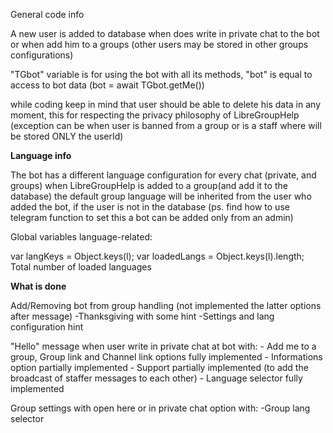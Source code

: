 General code info

A new user is added to database when does write in private chat to the bot or when add him to a groups (other users may be stored in other groups configurations)

"TGbot" variable is for using the bot with all its methods, "bot" is equal to access to bot data (bot = await TGbot.getMe())

while coding keep in mind that user should be able to delete his data in any moment, this for respecting the privacy philosophy of LibreGroupHelp (exception can be when user is banned from a group or is a staff where will be stored ONLY the userId)

<b>Language info</b>

The bot has a different language configuration for every chat (private, and groups)
when LibreGroupHelp is added to a group(and add it to the database) the default group language will be inherited from the user who added the bot, if the user is not in the database  (ps. find how to use telegram function to set this a bot can be added only from an admin)

Global variables language-related:

var langKeys = Object.keys(l); 
var loadedLangs = Object.keys(l).length; Total number of loaded languages

<b>What is done</b>

Add/Removing bot from group handling (not implemented the latter options after  message)
    -Thanksgiving with some hint
    -Settings and lang configuration hint

"Hello" message when user write in private chat at bot with:
    - Add me to a group, Group link and Channel link options fully implemented
    - Informations option partially implemented
    - Support partially implemented (to add the broadcast of staffer messages to each other)
    - Language selector fully implemented

Group settings with open here or in private chat option with:
    -Group lang selector

